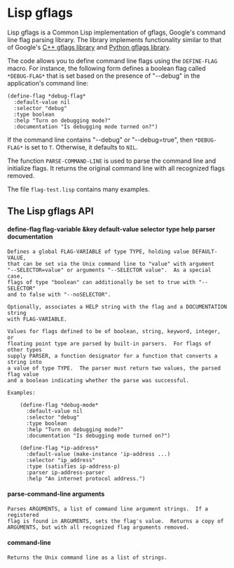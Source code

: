 # Lisp gflags

Lisp gflags is a Common Lisp implementation of gflags, Google's command line
flag parsing library.  The library implements functionality similar to that of
Google's [C++ gflags library](http://github.com/gflags/gflags/) and [Python
gflags library](http://github.com/abseil/abseil-py/).

The code allows you to define command line flags using the `DEFINE-FLAG` macro.
For instance, the following form defines a boolean flag called `*DEBUG-FLAG*`
that is set based on the presence of "--debug" in the application's command
line:

```
(define-flag *debug-flag*
  :default-value nil
  :selector "debug"
  :type boolean
  :help "Turn on debugging mode?"
  :documentation "Is debugging mode turned on?")
```

If the command line contains "--debug" or "--debug=true", then `*DEBUG-FLAG*` is
set to `T`.  Otherwise, it defaults to `NIL`.

The function `PARSE-COMMAND-LINE` is used to parse the command line and
initialize flags.  It returns the original command line with all recognized
flags removed.

The file `flag-test.lisp` contains many examples.

## The Lisp gflags API

#### define-flag flag-variable &key default-value selector type help parser documentation

```
Defines a global FLAG-VARIABLE of type TYPE, holding value DEFAULT-VALUE,
that can be set via the Unix command line to "value" with argument
"--SELECTOR=value" or arguments "--SELECTOR value".  As a special case,
flags of type "boolean" can additionally be set to true with "--SELECTOR"
and to false with "--noSELECTOR".

Optionally, associates a HELP string with the flag and a DOCUMENTATION string
with FLAG-VARIABLE.

Values for flags defined to be of boolean, string, keyword, integer, or
floating point type are parsed by built-in parsers.  For flags of other types
supply PARSER, a function designator for a function that converts a string into
a value of type TYPE.  The parser must return two values, the parsed flag value
and a boolean indicating whether the parse was successful.

Examples:

    (define-flag *debug-mode*
      :default-value nil
      :selector "debug"
      :type boolean
      :help "Turn on debugging mode?"
      :documentation "Is debugging mode turned on?")

    (define-flag *ip-address*
      :default-value (make-instance 'ip-address ...)
      :selector "ip_address"
      :type (satisfies ip-address-p)
      :parser ip-address-parser
      :help "An internet protocol address.")
```

#### parse-command-line arguments

```
Parses ARGUMENTS, a list of command line argument strings.  If a registered
flag is found in ARGUMENTS, sets the flag's value.  Returns a copy of
ARGUMENTS, but with all recognized flag arguments removed.
```

#### command-line

```
Returns the Unix command line as a list of strings.
```
